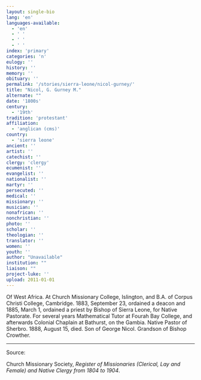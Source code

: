 ```yaml
---
layout: single-bio
lang: 'en'
languages-available:
  - 'en'
  - ' '
  - ' '
  - ' '
index: 'primary'
categories: 'n'
eulogy: ''
history: ''
memory: ''
obituary: ''
permalink: '/stories/sierra-leone/nicol-gurney/'
title: "Nicol, G. Gurney M."
alternate: ""
date: '1800s'
century:
  - '19th'
tradition: 'protestant'
affiliation:
  - 'anglican (cms)'
country:
  - 'sierra leone'
ancient: ''
artist: ''
catechist: ''
clergy: 'clergy'
ecumenist: ''
evangelist: ''
nationalist: ''
martyr: ''
persecuted: ''
medical: ''
missionary: ''
musician: ''
nonafrican: ''
nonchristian: ''
photo: ''
scholar: ''
theologian: ''
translator: ''
women: ''
youth: ''
author: "Unavailable"
institution: ""
liaison: ""
project-luke: ''
upload: 2011-01-01
---
```




Of West Africa.  At Church Missionary College, Islington, and B.A. of Corpus Christi College, Cambridge.  1883, September 23, ordained a deacon and 1885, March 1, ordained a priest by Bishop of Sierra Leone, for Native Pastorate.  For several years Mathematical Tutor at Fourah Bay College, and afterwards Colonial Chaplain at Bathurst, on the Gambia.  Native Pastor of Sherbro.  1888, August 15, died.  Son of George Nicol.  Grandson of Bishop Crowther.

---

Source:

Church Missionary Society, *Register of Missionaries (Clerical, Lay and Female) and Native Clergy from 1804 to 1904*.
